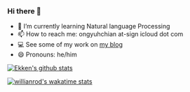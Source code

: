 ### Hi there 👋

<!--
**ong-ekken/ong-ekken** is a ✨ _special_ ✨ repository because its `README.md` (this file) appears on your GitHub profile.

Here are some ideas to get you started:
- 🔭 I’m currently working on ...
- 👯 I’m looking to collaborate on ...
- 🤔 I’m looking for help with ...
- 💬 Ask me about ...
- ⚡ Fun fact: 
...-->

- 🌱 I’m currently learning Natural language Processing
- 📫 How to reach me: ongyuhchian at-sign icloud dot com
- 💻 See some of my work on [my blog](https://ong-ekken.github.io/blog/)
- 😄 Pronouns: he/him

[![Ekken's github stats](https://github-readme-stats.vercel.app/api?username=ong-ekken&count_private=true&show_icons=true&theme=vue&hide_rank=false)](https://github.com/ong-ekken/github-readme-stats)

[![willianrod's wakatime stats](https://github-readme-stats.vercel.app/api/wakatime?username=ong-ekken)](https://github.com/ong-ekken/github-readme-stats)
